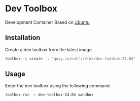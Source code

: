 # Dev Toolbox
Development Container Based on [Ubuntu](https://ubuntu.com/)

## Installation
Create a dev toolbox from the latest image.
```sh
toolbox -y create -i "quay.io/notfirefox/dev-toolbox:24.04"
```

## Usage
Enter the dev toolbox using the following command.
```sh
toolbox run -c dev-toolbox-24.04 sandbox
```
